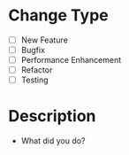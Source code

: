 # Change Type
- [ ] New Feature
- [ ] Bugfix
- [ ] Performance Enhancement
- [ ] Refactor
- [ ] Testing

# Description
- What did you do?

